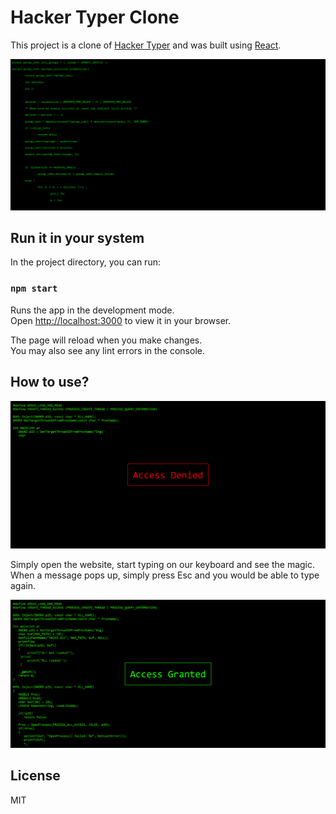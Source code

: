 # Hacker Typer Clone

This project is a clone of [Hacker Typer](https://hackertyper.net) and was built using [React](https://reactjs.org).

![hacker typer](./screenshots/hackertyper-original.png)

## Run it in your system

In the project directory, you can run:

### `npm start`

Runs the app in the development mode.\
Open [http://localhost:3000](http://localhost:3000) to view it in your browser.

The page will reload when you make changes.\
You may also see any lint errors in the console.

## How to use?

![access denied](./screenshots/denied.png)

Simply open the website, start typing on our keyboard and see the magic. When a message pops up, simply press Esc and you would be able to type again.

![acess granted](./screenshots/granted.png)

## License

MIT

